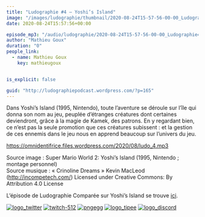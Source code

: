 ```yaml
---
title: "Ludographie #4 – Yoshi’s Island"
image: "/images/ludographie/thumbnail/2020-08-24T15-57-56-00-00_Ludographie4YoshisIsland.jpg"
date: 2020-08-24T15:57:56+00:00

episode_mp3: "/audio/ludographie/2020-08-24T15-57-56-00-00_Ludographie4YoshisIsland.mp3"
author: "Mathieu Goux"
duration: "0"
people_link: 
  - name: Mathieu Goux
    key: mathieugoux


is_explicit: false

guid: "http://ludographiepodcast.wordpress.com/?p=165"
---
```


<PodcastHeader/>

<!-- ECRIRE LA DESCRIPTION DE L'EPISODE SOUS CETTE LIGNE -->
<p>Dans Yoshi’s Island (1995, Nintendo), toute l’aventure se déroule sur l’île qui donna son nom au jeu, peuplée d’étranges créatures dont certaines deviendront, grâce à la magie de Kamek, des patrons. En y regardant bien, ce n’est pas la seule promotion que ces créatures subissent : et la gestion de ces ennemis dans le jeu nous en apprend beaucoup sur l’univers du jeu.</p>
<p></p>
<p><a href="https://omnidentifrice.files.wordpress.com/2020/08/ludo_4.mp3" rel="nofollow">https://omnidentifrice.files.wordpress.com/2020/08/ludo_4.mp3</a></p>
 
<p>Source image : Super Mario World 2: Yoshi’s Island (1995, Nintendo ; montage personnel)<br>
Source musique : «&nbsp;Crinoline Dreams&nbsp;» Kevin MacLeod (<a title="http://incompetech.com/" href="http://incompetech.com/" rel="nofollow">http://incompetech.com/</a>) Licensed under Creative Commons: By Attribution 4.0 License</p>
<p>L’épisode de Ludographie Comparée sur Yoshi’s Island se trouve <a href="https://www.radiokawa.com/episode/ludographie-comparee-32/" rel="nofollow">ici</a>.</p>


<tr>
<td><a href="https://twitter.com/Gouximan" rel="nofollow"><img src="/resources/ludographie/2020-08-24T15-57-56-00-00_Ludographie4YoshisIsland/logo_twitter-1.png" alt="logo_twitter"></a></td>
<td><a href="https://www.twitch.tv/mathieugoux" rel="nofollow"><img src="/resources/ludographie/2020-08-24T15-57-56-00-00_Ludographie4YoshisIsland/twitch-512-1.png" alt="twitch-512"></a></td>
<td><a href="https://www.youtube.com/user/MattTheFatalifieur/videos" rel="nofollow"><img src="/resources/ludographie/2020-08-24T15-57-56-00-00_Ludographie4YoshisIsland/pngegg.png" alt="pngegg"></a></td>
<td><a href="http://fr.tipeee.com/calvinball" rel="nofollow"><img src="/resources/ludographie/2020-08-24T15-57-56-00-00_Ludographie4YoshisIsland/logo_tipee-1.png" alt="logo_tipee"></a></td>
<td><a href="https://discord.com/invite/4RnA9v7" rel="nofollow"><img src="/resources/ludographie/2020-08-24T15-57-56-00-00_Ludographie4YoshisIsland/logo_discord-1.png" alt="logo_discord"></a></td>
</tr>




